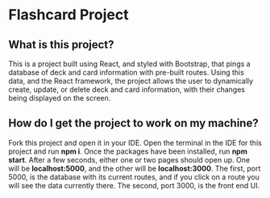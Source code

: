 # Flashcard Project

## What is this project?

This is a project built using React, and styled with Bootstrap, that pings a database of deck and card information with pre-built routes. Using this data, and the React 
framework, the project allows the user to dynamically create, update, or delete deck and card information, with their changes being displayed on the screen.

## How do I get the project to work on my machine?

Fork this project and open it in your IDE. Open the terminal in the IDE for this project and run **npm i**. Once the packages have been installed, run **npm start**. 
After a few seconds, either one or two pages should open up. One will be **localhost:5000**, and the other will be **localhost:3000**. The first, port 5000, is the database 
with its current routes, and if you click on a route you will see the data currently there. The second, port 3000, is the front end UI.
